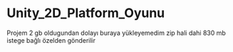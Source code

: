 # Unity_2D_Platform_Oyunu 
Projem 2 gb oldugundan dolayı buraya yükleyemedim 
zip hali dahi 830 mb 
istege bağlı özelden gönderilir 
